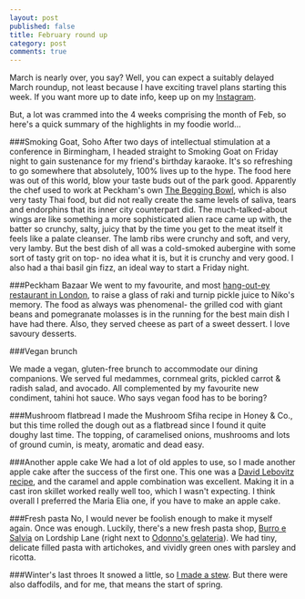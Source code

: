 ```yaml
---
layout: post
published: false
title: February round up
category: post
comments: true
---
```


March is nearly over, you say? Well, you can expect a suitably delayed March roundup, not least because I have exciting travel plans starting this week. If you want more up to date info, keep up on my [Instagram](https://instagram.com/elenijr/).

But, a lot was crammed into the 4 weeks comprising the month of Feb, so here's a quick summary of the highlights in my foodie world...

###Smoking Goat, Soho
After two days of intellectual stimulation at a conference in Birmingham, I headed straight to Smoking Goat on Friday night to gain sustenance for my friend's birthday karaoke. It's so refreshing to go somewhere that absolutely, 100% lives up to the hype. The food here was out of this world, blow your taste buds out of the park good. Apparently the chef used to work at Peckham's own [The Begging Bowl](http://www.thebeggingbowl.co.uk/), which is also very tasty Thai food, but did not really create the same levels of saliva, tears and endorphins that its inner city counterpart did. The much-talked-about wings are like something a more sophisticated alien race came up with, the batter so crunchy, salty, juicy that by the time you get to the meat itself it feels like a palate cleanser. The lamb ribs were crunchy and soft, and very, very lamby. But the best dish of all was a cold-smoked aubergine with some sort of tasty grit on top- no idea what it is, but it is crunchy and very good. I also had a thai basil gin fizz, an ideal way to start a Friday night.

###Peckham Bazaar
We went to my favourite, and most [hang-out-ey restaurant in London](http://peckhambazaar.com/), to raise a glass of raki and turnip pickle juice to Niko's memory. The food as always was phenomenal- the grilled cod with giant beans and pomegranate molasses is in the running for the best main dish I have had there. Also, they served cheese as part of a sweet dessert. I love savoury desserts.

###Vegan brunch

We made a vegan, gluten-free brunch to accommodate our dining companions. We served ful medammes, cornmeal grits, pickled carrot & radish salad, and avocado. All complemented by my favourite new condiment, tahini hot sauce. Who says vegan food has to be boring?

###Mushroom flatbread
I made the Mushroom Sfiha recipe in Honey & Co., but this time rolled the dough out as a flatbread since I found it quite doughy last time. The topping, of caramelised onions, mushrooms and lots of ground cumin, is meaty, aromatic and dead easy.

###Another apple cake
We had a lot of old apples to use, so I made another apple cake after the success of the first one. This one was a [David Lebovitz recipe](http://www.davidlebovitz.com/2008/07/upside-down-cake/), and the caramel and apple combination was excellent. Making it in a cast iron skillet worked really well too, which I wasn't expecting. I think overall I preferred the Maria Elia one, if you have to make an apple cake.

###Fresh pasta
No, I would never be foolish enough to make it myself again. Once was enough. Luckily, there's a new fresh pasta shop, [Burro e Salvia](http://www.burroesalvia.co.uk/#eastdulwich) on Lordship Lane (right next to [Odonno's gelateria](http://www.oddonos.com/)). We had tiny, delicate filled pasta with artichokes, and vividly green ones with parsley and ricotta. 

###Winter's last throes
It snowed a little, so [I made a stew](http://elenijr.net/recipe/shin-of-beef-stew/). But there were also daffodils, and for me, that means the start of spring.